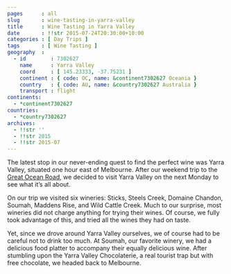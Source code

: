 ```yaml
---
pages      : all
slug       : wine-tasting-in-yarra-valley
title      : Wine Tasting in Yarra Valley
date       : !!str 2015-07-24T20:30:00+10:00
categories : [ Day Trips ]
tags       : [ Wine Tasting ]
geography  :
  - id        : 7302627
    name      : Yarra Valley
    coord     : [ 145.23333, -37.75231 ]
    continent : { code: OC, name: &continent7302627 Oceania }
    country   : { code: AU, name: &country7302627 Australia }
    transport : flight
continents:
  - *continent7302627
countries:
  - *country7302627
archives:
  - !!str ''
  - !!str 2015
  - !!str 2015-07
---
```


The latest stop in our never-ending quest to find the perfect wine was Yarra Valley, situated one hour east of Melbourne. After our weekend trip to the [Great Ocean Road](/blog/driving-the-great-ocean-road.html), we decided to visit Yarra Valley on the next Monday to see what it’s all about.

On our trip we visited six wineries: Sticks, Steels Creek, Domaine Chandon, Soumah, Maddens Rise, and Wild Cattle Creek. Much to our surprise, most wineries did not charge anything for trying their wines. Of course, we fully took advantage of this, and tried all the wines they had on taste.

Yet, since we drove around Yarra Valley ourselves, we of course had to be careful not to drink too much. At Soumah, our favorite winery, we had a delicious food platter to accompany their equally delicious wine. After stumbling upon the Yarra Valley Chocolaterie, a real tourist trap but with free chocolate, we headed back to Melbourne.
